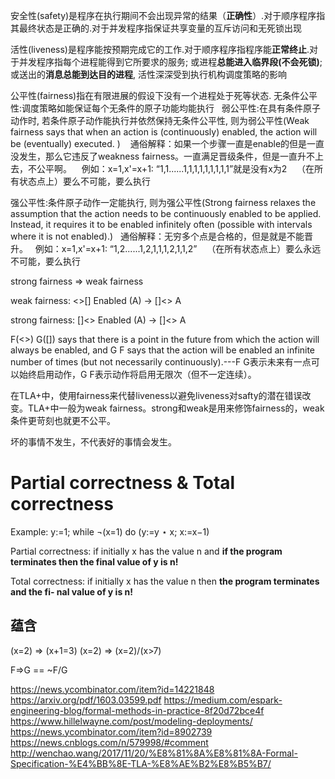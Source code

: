 安全性(safety)是程序在执行期间不会出现异常的结果（**正确性**）.对于顺序程序指其最终状态是正确的.对于并发程序指保证共享变量的互斥访问和无死锁出现

活性(liveness)是程序能按预期完成它的工作.对于顺序程序指程序能**正常终止**.对于并发程序指每个进程能得到它所要求的服务; 或进程**总能进入临界段(不会死锁)**; 或送出的**消息总能到达目的进程**, 活性深深受到执行机构调度策略的影响

公平性(fairness)指在有限进展的假设下没有一个进程处于死等状态.
    无条件公平性:调度策略如能保证每个无条件的原子功能均能执行
    弱公平性:在具有条件原子动作时, 若条件原子动作能执行并依然保持无条件公平性, 则为弱公平性(Weak fairness says that when an action is (continuously)  enabled, the action will be (eventually) executed. )
    通俗解释：如果一个步骤一直是enable的但是一直没发生，那么它违反了weakness fairness。一直满足晋级条件，但是一直升不上去，不公平啊。
    例如：x=1,x'=x+1: “1,1......1,1,1,1,1,1,1,1,1”就是没有x为2
    （在所有状态点上）要么不可能，要么执行
    
  强公平性:条件原子动作一定能执行, 则为强公平性(Strong fairness relaxes the assumption that the action needs to be continuously enabled to be applied. Instead, it requires it to be enabled infinitely often (possible with intervals where it is not enabled).)
    通俗解释：无穷多个点是合格的，但是就是不能晋升。
    例如：x=1,x'=x+1: “1,2......1,2,1,1,1,2,1,1,2”
    （在所有状态点上）要么永远不可能，要么执行

strong fairness => weak fairness

weak fairness:
<>[] Enabled (A) ->  []<> A

strong fairness:
[]<> Enabled (A) -> []<> A


F(<>) G([]) says that there is a point in the future from which the action will always be enabled, and G F says that the action will be enabled an infinite number of times (but not necessarily continuously).---F G表示未来有一点可以始终启用动作，G F表示动作将启用无限次（但不一定连续）。


在TLA+中，使用fairness来代替liveness以避免liveness对safty的潜在错误改变。TLA+中一般为weak fairness。strong和weak是用来修饰fairness的，weak条件更苛刻也就更不公平。

坏的事情不发生，不代表好的事情会发生。

# Partial correctness & Total correctness
Example:
y:=1;
while ¬(x=1) do
    (y:=y ⋆ x; x:=x−1)
    
Partial correctness: if initially x has the
value n and **if the program terminates then
the final value of y is n!**

Total correctness: if initially x has the value
n then **the program terminates and the fi-
nal value of y is n!**


## 蕴含
(x=2) => (x+1=3)
(x=2) => (x=2)\/(x>7)

F=>G == ~F\/G


https://news.ycombinator.com/item?id=14221848
https://arxiv.org/pdf/1603.03599.pdf
https://medium.com/espark-engineering-blog/formal-methods-in-practice-8f20d72bce4f
https://www.hillelwayne.com/post/modeling-deployments/
https://news.ycombinator.com/item?id=8902739
https://news.cnblogs.com/n/579998/#comment
http://wenchao.wang/2017/11/20/%E8%81%8A%E8%81%8A-Formal-Specification-%E4%BB%8E-TLA-%E8%AE%B2%E8%B5%B7/
